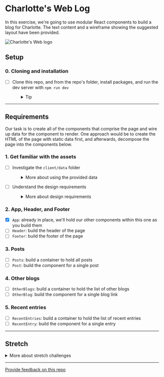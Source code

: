 # Charlotte's Web Log

In this exercise, we're going to use modular React components to build a blog for Charlotte. The text content and a wireframe showing the suggested layout have been provided.

![Charlotte's Web logo](charlottes-web.png)

## Setup

### 0. Cloning and installation
- [ ] Clone this repo, and from the repo's folder, install packages, and run the dev server with `npm run dev`
  <details style="padding-left: 2em">
    <summary>Tip</summary>

    Your terminal commands probably look like:
    ```sh
    git clone [url to this repo]
    cd charlottes-web-log
    npm install
    npm run dev
    ```
  </details>

---

## Requirements

Our task is to create all of the components that comprise the page and wire up data for the component to render. One approach would be to create the HTML of the page with static data first, and afterwards, decompose the page into the components below.

### 1. Get familiar with the assets

- [ ] Investigate the `client/data` folder
  <details style="padding-left: 2em">
    <summary>More about using the provided data</summary>

    The data for the blog, excerpts from the [book](https://en.wikipedia.org/wiki/Charlotte%27s_Web), can be found in the `client/data` folder.

    We will need to import the data from the appropriate files and pass the needed data to the components using props.

    The data also provides pre-built types for you to build out your prop types

    Here's an example of how you may use that data in your components:

    ```ts
    // client/data/post.ts
    export type TPost = {
      id: number
      title: string
      date: string
      commentCount: number
      paragraphs: string[]
    }

    // client/components/Post.tsx
    import type { TPost } from '../data/post'

    type Props = {
      post: TPost,
      // ... other props
    }

    export default function Post({ post, /* other props... */ }: Props) {
      return (/* ... */)
    }
    ```
  </details>

- [ ] Understand the design requirements
  <details style="padding-left: 2em">
    <summary>More about design requirements</summary>

    Try to not use a UI framework like Bootstrap. Rather, try to use the CSS Flexbox. Also, consider applying a class to each component using `className` (instead of the `class` we use in HTML) to **namespace** the styles of each component.

    Here is the rough layout we are trying to achieve:

    ![Wireframe of the homepage, header at top, footer at bottom. The main content of the page is a three-column layout with "Other blogs" on the left, "Posts" in the centre and "Recent entries" on the right](basic-layout.png)

  </details>

### 2. App, Header, and Footer

- [x] `App`: already in place, we'll hold our other components within this one as you build them
- [ ] `Header`: build the header of the page
- [ ] `Footer`: build the footer of the page

### 3. Posts

- [ ] `Posts`: build a container to hold all posts
- [ ] `Post`: build the component for a single post

### 4. Other blogs

- [ ] `OtherBlogs`: build a container to hold the list of other blogs
- [ ] `OtherBlog`: build the component for a single blog link

### 5. Recent entries

- [ ] `RecentEntries`: build a container to hold the list of recent entries
- [ ] `RecentEntry`: build the component for a single entry

----

## Stretch

<details>
  <summary>More about stretch challenges</summary>
  
  Because of the way the paragraphs are arrays of strings, there isn't currently an intuitive way to provide a `key` for the paragraph we're mapping over. If you check the console in your browser's dev tools, you'll see a warning (unless you've already used a creative way to mitigate it).

  For a stretch, use [`hash-string`](https://www.npmjs.com/package/hash-string) to create and use a hash of the paragraph's text as the key.
</details>

---
[Provide feedback on this repo](https://docs.google.com/forms/d/e/1FAIpQLSfw4FGdWkLwMLlUaNQ8FtP2CTJdGDUv6Xoxrh19zIrJSkvT4Q/viewform?usp=pp_url&entry.1958421517=charlottes-web-log)
